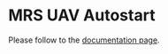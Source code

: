 # MRS UAV Autostart

Please follow to the [documentation page](https://ctu-mrs.github.io/docs/features/autostart/).
